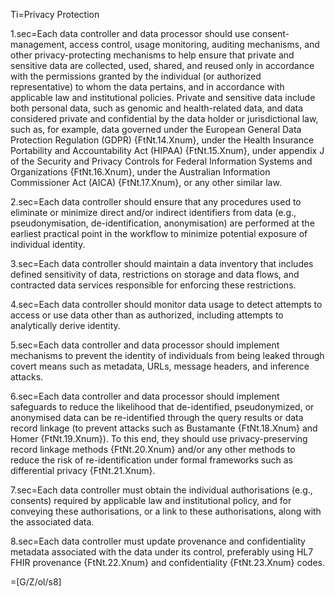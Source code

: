 Ti=Privacy Protection 

1.sec=Each data controller and data processor should use consent-management, access control, usage monitoring, auditing mechanisms, and other privacy-protecting mechanisms to help ensure that private and sensitive data are collected, used, shared, and reused only in accordance with the permissions granted by the individual (or authorized representative) to whom the data pertains, and in accordance with applicable law and institutional policies. Private and sensitive data include both personal data, such as genomic and health-related data, and data considered private and confidential by the data holder or jurisdictional law, such as, for example, data governed under the European General Data Protection Regulation (GDPR) {FtNt.14.Xnum}, under the Health Insurance Portability and Accountability Act (HIPAA) {FtNt.15.Xnum}, under appendix J of the Security and Privacy Controls for Federal Information Systems and Organizations {FtNt.16.Xnum}, under the Australian Information Commissioner Act (AICA) {FtNt.17.Xnum}, or any other similar law. 

2.sec=Each data controller should ensure that any procedures used to eliminate or minimize direct and/or indirect identifiers from data (e.g., pseudonymisation, de-identification, anonymisation) are performed at the earliest practical point in the workflow to minimize potential exposure of individual identity. 

3.sec=Each data controller should maintain a data inventory that includes defined sensitivity of data, restrictions on storage and data flows, and contracted data services responsible for enforcing these restrictions. 

4.sec=Each data controller should monitor data usage to detect attempts to access or use data other than as authorized, including attempts to analytically derive identity. 

5.sec=Each data controller and data processor should implement mechanisms to prevent the identity of individuals from being leaked through covert means such as metadata, URLs, message headers, and inference attacks. 

6.sec=Each data controller and data processor should implement safeguards to reduce the likelihood that de-identified, pseudonymized, or anonymised data can be re-identified through the query results or data record linkage (to prevent attacks such as Bustamante {FtNt.18.Xnum} and Homer {FtNt.19.Xnum}). To this end, they should use privacy-preserving record linkage methods {FtNt.20.Xnum} and/or any other methods to reduce the risk of re-identification under formal frameworks such as differential privacy {FtNt.21.Xnum}. 

7.sec=Each data controller must obtain the individual authorisations (e.g., consents) required by applicable law and institutional policy, and for conveying these authorisations, or a link to these authorisations, along with the associated data. 

8.sec=Each data controller must update provenance and confidentiality metadata associated with the data under its control, preferably using HL7 FHIR provenance {FtNt.22.Xnum} and confidentiality {FtNt.23.Xnum} codes. 

=[G/Z/ol/s8]
